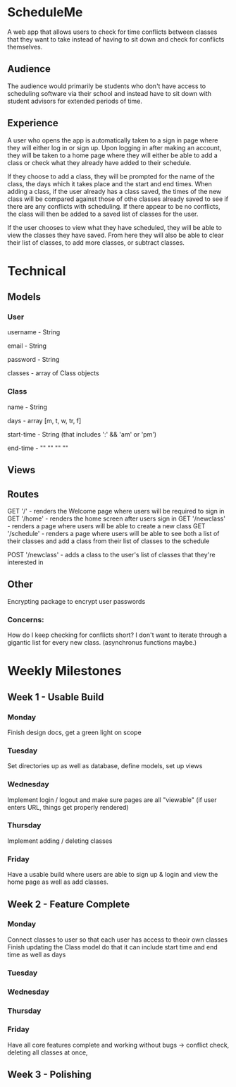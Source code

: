 # ScheduleMe
A web app that allows users to check for time conflicts between classes that they want to take 
instead of having to sit down and check for conflicts themselves.

## Audience
The audience would primarily be students who don't have access to scheduling software via their school
and instead have to sit down with student advisors for extended periods of time.

## Experience
A user who opens the app is automatically taken to a sign in page where they will either log in or sign up. 
Upon logging in after making an account, they will be taken to a home page where they will either be able to add a class or 
check what they already have added to their schedule. 

If they choose to add a class, they will be prompted for the name of the class, 
the days which it takes place and the start and end times. When adding a class, if the user already has a class saved, the
times of the new class will be compared against those of othe classes already saved to see if there are any conflicts with scheduling.
If there appear to be no conflicts, the class will then be added to a saved list of classes for the user.

If the user chooses to view what they have scheduled, they will be able to view the classes they have saved. From here they 
will also be able to clear their list of classes, to add more classes, or subtract classes.

# Technical
## Models
### User
username - String

email - String

password - String

classes - array of Class objects

### Class
name - String 

days - array [m, t, w, tr, f]

start-time - String (that includes ':' && 'am' or 'pm')

end-time - "" "" "" ""

## Views

## Routes
GET '/' - renders the Welcome page where users will be required to sign in
GET '/home' - renders the home screen after users sign in
GET '/newclass' - renders a page where users will be able to create a new class
GET '/schedule' - renders a page where users will be able to see both a list of their classes and add a class from their list of classes
                  to the schedule
                  
POST '/newclass' - adds a class to the user's list of classes that they're interested in


## Other
Encrypting package to encrypt user passwords

### Concerns:
How do I keep checking for conflicts short? I don't want to iterate through a gigantic list for every new class. (asynchronus functions maybe.) 

# Weekly Milestones
## Week 1 - Usable Build
### Monday 
Finish design docs, get a green light on scope
### Tuesday
Set directories up as well as database, define models, set up views
### Wednesday
Implement login / logout and make sure pages are all "viewable" (if user enters URL, things get properly rendered)
### Thursday
Implement adding / deleting classes 
### Friday
Have a usable build where users are able to sign up & login and view the home page as well as add classes.

## Week 2 - Feature Complete
### Monday 
Connect classes to user so that each user has access to theoir own classes
Finish updating the Class model do that it can include start time and end time as well as days
### Tuesday
### Wednesday
### Thursday
### Friday
Have all core features complete and working without bugs -> conflict check, deleting all classes at once,

## Week 3 - Polishing

